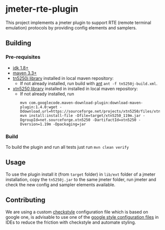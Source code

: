 # jmeter-rte-plugin

This project implements a jmeter plugin to support RTE (remote terminal emulation) protocols by providing config elements and samplers.

## Building

### Pre-requisites

- [jdk 1.8+](http://www.oracle.com/technetwork/java/javase/downloads/index.html)
- [maven 3.3+](https://maven.apache.org/)
- [tn5250j library](https://github.com/tn5250j/tn5250j/archive/0.7.5.zip) installed in local maven repository:
  - If not already installed, run build with [ant](http://ant.apache.org/) `ant -f tn5250j-build.xml`.
- [xtn5250 library](https://sourceforge.net/projects/xtn5250/) installed in installed in local maven repository:
  - If not already installed, run 
    ```
    mvn com.googlecode.maven-download-plugin:download-maven-plugin:1.4.0:wget -Ddownload.url=https://sourceforge.net/projects/xtn5250/files/xtn5250/1.19m/xtn5250_119m.jar
    mvn install:install-file -Dfile=target/xtn5250_119m.jar -DgroupId=net.sourceforge.xtn5250 -DartifactId=xtn5250 -Dversion=1.19m -Dpackaging=jar
    ```

### Build

To build the plugin and run all tests just run `mvn clean verify`

## Usage

To use the plugin install it (from `target` folder) in `lib/ext` folder of a jmeter installation, copy the `tn5250j.jar` to the same jmeter folder, run jmeter and check the new config and sampler elements available.

## Contributing

We are using a custom [checkstyle](http://checkstyle.sourceforge.net/index.html) configuration file which is based on google one, is advisable to use one of the [google style configuration files](https://github.com/google/styleguide) in IDEs to reduce the friction with checkstyle and automate styling.